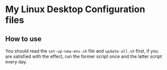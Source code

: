 # My Linux Desktop Configuration files

## How to use

You should read the `set-up-new-env.sh` file and `update-all.sh` first, if you are satisfied with the effect, run the former script once and the latter script every day.
